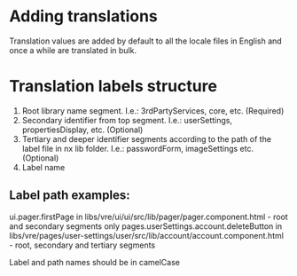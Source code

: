 # Adding translations

Translation values are added by default to all the locale files in English and
once a while are translated in bulk.

# Translation labels structure

1. Root library name segment. I.e.: 3rdPartyServices, core, etc. (Required)
2. Secondary identifier from top segment. I.e.: userSettings, propertiesDisplay, etc. (Optional)
3. Tertiary and deeper identifier segments according to the path of the label file in nx lib folder. I.e.: passwordForm, imageSettings etc. (Optional)
4. Label name

## Label path examples:

ui.pager.firstPage in libs/vre/ui/ui/src/lib/pager/pager.component.html - root and secondary segments only
pages.userSettings.account.deleteButton in libs/vre/pages/user-settings/user/src/lib/account/account.component.html - root, secondary and tertiary segments

Label and path names should be in camelCase

